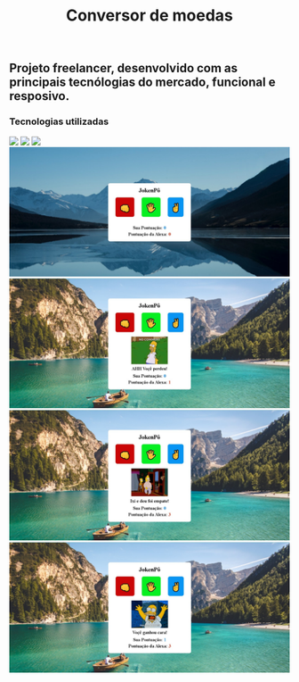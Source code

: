 <h1 align="center">Conversor de moedas</h1> 
<br>
<h2>Projeto freelancer, desenvolvido com as principais tecnólogias do mercado, funcional e resposivo.</h2>

<h3>Tecnologias utilizadas</h3>
<img src="https://img.shields.io/badge/JavaScript-F7DF1E?style=for-the-badge&logo=javascript&logoColor=black" />
<img src="https://img.shields.io/badge/HTML-239120?style=for-the-badge&logo=html5&logoColor=white" />
<img src="https://img.shields.io/badge/CSS-239120?&style=for-the-badge&logo=css3&logoColor=white" />

<img src="https://raw.githubusercontent.com/williamvasconcelos2023/projeto-jokenP-/b248775006b0b912d4f41e3dbe08aa76a00a8e28/assets/WhatsApp%20Image%202023-10-18%20at%2014.49.57.jpeg" />
<img src="https://github.com/williamvasconcelos2023/projeto-jokenP-/blob/main/assets/WhatsApp%20Image%202023-10-18%20at%2014.50.59.jpeg?raw=true" />
<img src="https://github.com/williamvasconcelos2023/projeto-jokenP-/blob/main/assets/WhatsApp%20Image%202023-10-18%20at%2014.51.34.jpeg?raw=true" />
<img src="https://github.com/williamvasconcelos2023/projeto-jokenP-/blob/main/assets/WhatsApp%20Image%202023-10-18%20at%2014.52.07.jpeg?raw=true" />

